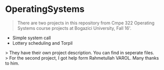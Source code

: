 # OperatingSystems
> There are two projects in this repository from Cmpe 322 Operating Systems course projects at Bogazici University, Fall 16'.
<ul>
  <li>Simple system call</li>
  <li>Lottery scheduling and Torpil</li>
</ul>
> They have their own project description. You can find in seperate files.<br>
> For the second project, I got help form Rahmetullah VAROL. Many thanks to him.
